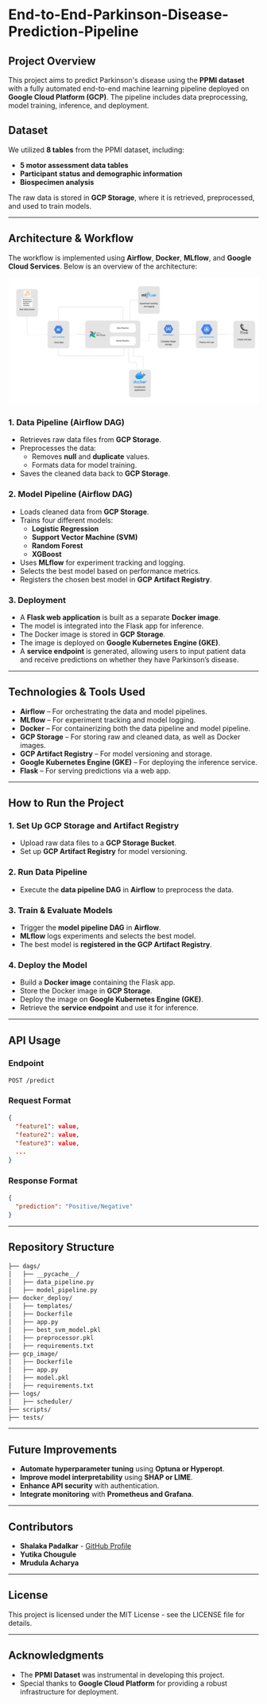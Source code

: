 # End-to-End-Parkinson-Disease-Prediction-Pipeline

## Project Overview
This project aims to predict Parkinson's disease using the **PPMI dataset** with a fully automated end-to-end machine learning pipeline deployed on **Google Cloud Platform (GCP)**. The pipeline includes data preprocessing, model training, inference, and deployment.

## Dataset
We utilized **8 tables** from the PPMI dataset, including:
- **5 motor assessment data tables**
- **Participant status and demographic information**
- **Biospecimen analysis**

The raw data is stored in **GCP Storage**, where it is retrieved, preprocessed, and used to train models.

---

## Architecture & Workflow
The workflow is implemented using **Airflow**, **Docker**, **MLflow**, and **Google Cloud Services**. Below is an overview of the architecture:

![Project Workflow](images/workflow.jpeg)

### **1. Data Pipeline (Airflow DAG)**
- Retrieves raw data files from **GCP Storage**.
- Preprocesses the data:
  - Removes **null** and **duplicate** values.
  - Formats data for model training.
- Saves the cleaned data back to **GCP Storage**.

### **2. Model Pipeline (Airflow DAG)**
- Loads cleaned data from **GCP Storage**.
- Trains four different models:
  - **Logistic Regression**
  - **Support Vector Machine (SVM)**
  - **Random Forest**
  - **XGBoost**
- Uses **MLflow** for experiment tracking and logging.
- Selects the best model based on performance metrics.
- Registers the chosen best model in **GCP Artifact Registry**.

### **3. Deployment**
- A **Flask web application** is built as a separate **Docker image**.
- The model is integrated into the Flask app for inference.
- The Docker image is stored in **GCP Storage**.
- The image is deployed on **Google Kubernetes Engine (GKE)**.
- A **service endpoint** is generated, allowing users to input patient data and receive predictions on whether they have Parkinson’s disease.

---

## Technologies & Tools Used
- **Airflow** – For orchestrating the data and model pipelines.
- **MLflow** – For experiment tracking and model logging.
- **Docker** – For containerizing both the data pipeline and model pipeline.
- **GCP Storage** – For storing raw and cleaned data, as well as Docker images.
- **GCP Artifact Registry** – For model versioning and storage.
- **Google Kubernetes Engine (GKE)** – For deploying the inference service.
- **Flask** – For serving predictions via a web app.

---

## How to Run the Project
### **1. Set Up GCP Storage and Artifact Registry**
- Upload raw data files to a **GCP Storage Bucket**.
- Set up **GCP Artifact Registry** for model versioning.

### **2. Run Data Pipeline**
- Execute the **data pipeline DAG** in **Airflow** to preprocess the data.

### **3. Train & Evaluate Models**
- Trigger the **model pipeline DAG** in **Airflow**.
- **MLflow** logs experiments and selects the best model.
- The best model is **registered in the GCP Artifact Registry**.

### **4. Deploy the Model**
- Build a **Docker image** containing the Flask app.
- Store the Docker image in **GCP Storage**.
- Deploy the image on **Google Kubernetes Engine (GKE)**.
- Retrieve the **service endpoint** and use it for inference.

---

## API Usage
### **Endpoint**
```
POST /predict
```
### **Request Format**
```json
{
  "feature1": value,
  "feature2": value,
  "feature3": value,
  ...
}
```
### **Response Format**
```json
{
  "prediction": "Positive/Negative"
}
```

---

## Repository Structure
```
├── dags/
│   ├── __pycache__/
│   ├── data_pipeline.py
│   ├── model_pipeline.py
├── docker_deploy/
│   ├── templates/
│   ├── Dockerfile
│   ├── app.py
│   ├── best_svm_model.pkl
│   ├── preprocessor.pkl
│   ├── requirements.txt
├── gcp_image/
│   ├── Dockerfile
│   ├── app.py
│   ├── model.pkl
│   ├── requirements.txt
├── logs/
│   ├── scheduler/
├── scripts/
├── tests/
```

---

## Future Improvements
- **Automate hyperparameter tuning** using **Optuna or Hyperopt**.
- **Improve model interpretability** using **SHAP or LIME**.
- **Enhance API security** with authentication.
- **Integrate monitoring** with **Prometheus and Grafana**.

---

## Contributors
- **Shalaka Padalkar** - [GitHub Profile](https://github.com/shalakapadalkar16)
- **Yutika Chougule**
- **Mrudula Acharya**

---

## License
This project is licensed under the MIT License - see the LICENSE file for details.

---

## Acknowledgments
- The **PPMI Dataset** was instrumental in developing this project.
- Special thanks to **Google Cloud Platform** for providing a robust infrastructure for deployment.

